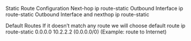 Static Route Configuration
Next-hop
ip route-static <ip-address> <mask> <nexthop-address>
Outbound Interface
ip route-static <ip-address> <interface-type> <interface-number> 
Outbound Interface and nexthop
ip route-static <ip-address> <interface-type> <interface-number> <nexthop-address>

Default Routes
If it doesn’t match any route we will choose default route
ip route-static 0.0.0.0 10.2.2.2 (0.0.0.0/0) (Example: route to Internet)
